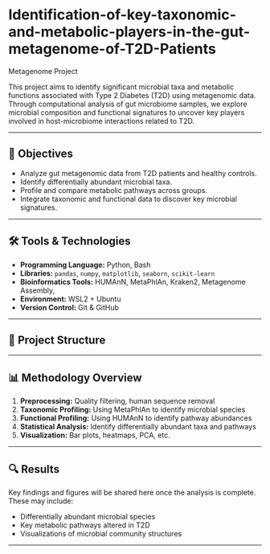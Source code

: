 # Identification-of-key-taxonomic-and-metabolic-players-in-the-gut-metagenome-of-T2D-Patients
Metagenome Project

This project aims to identify significant microbial taxa and metabolic functions associated with Type 2 Diabetes (T2D) using metagenomic data. Through computational analysis of gut microbiome samples, we explore microbial composition and functional signatures to uncover key players involved in host-microbiome interactions related to T2D.

---

## 🧬 Objectives

- Analyze gut metagenomic data from T2D patients and healthy controls.
- Identify differentially abundant microbial taxa.
- Profile and compare metabolic pathways across groups.
- Integrate taxonomic and functional data to discover key microbial signatures.

---

## 🛠️ Tools & Technologies

- **Programming Language:** Python, Bash
- **Libraries:** `pandas`, `numpy`, `matplotlib`, `seaborn`, `scikit-learn`
- **Bioinformatics Tools:** HUMAnN, MetaPhlAn, Kraken2, Metagenome Assembly, 
- **Environment:** WSL2 + Ubuntu
- **Version Control:** Git & GitHub

---

## 📁 Project Structure


---

## 📊 Methodology Overview

1. **Preprocessing:** Quality filtering, human sequence removal
2. **Taxonomic Profiling:** Using MetaPhlAn to identify microbial species
3. **Functional Profiling:** Using HUMAnN to identify pathway abundances
4. **Statistical Analysis:** Identify differentially abundant taxa and pathways
5. **Visualization:** Bar plots, heatmaps, PCA, etc.

---

## 🔍 Results

Key findings and figures will be shared here once the analysis is complete. These may include:

- Differentially abundant microbial species
- Key metabolic pathways altered in T2D
- Visualizations of microbial community structures

---
